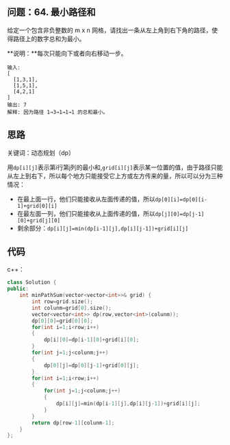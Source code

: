## 问题：64. 最小路径和

给定一个包含非负整数的 m x n 网格，请找出一条从左上角到右下角的路径，使得路径上的数字总和为最小。

**说明：**每次只能向下或者向右移动一步。

    输入:
    [
      [1,3,1],
      [1,5,1],
      [4,2,1]
    ]
    输出: 7
    解释: 因为路径 1→3→1→1→1 的总和最小。

## 思路

关键词：动态规划（dp）

用`dp[i][j]`表示第i行第j列的最小和,`grid[i][j]`表示某一位置的值，由于路径只能从左上到右下，所以每个地方只能接受它上方或左方传来的量，所以可以分为三种情况：
- 在最上面一行，他们只能接收从左面传递的值，所以`dp[0][i]=dp[0][i-1]+grid[0][i]`
- 在最左面一列，他们只能接收从上面传递的值，所以`dp[j][0]=dp[j-1][0]+grid[j][0]`
- 剩余部分：`dp[i][j]=min(dp[i-1][j],dp[i][j-1])+grid[i][j]`

## 代码

c++：

```c++
class Solution {
public:
    int minPathSum(vector<vector<int>>& grid) {
        int row=grid.size();
        int colunm=grid[0].size();
        vector<vector<int>> dp(row,vector<int>(colunm));
        dp[0][0]=grid[0][0];
        for(int i=1;i<row;i++)
        {
            dp[i][0]=dp[i-1][0]+grid[i][0];
        }
        for(int j=1;j<colunm;j++)
        {
            dp[0][j]=dp[0][j-1]+grid[0][j];
        }
        for(int i=1;i<row;i++)
        {
            for(int j=1;j<colunm;j++)
            {
                dp[i][j]=min(dp[i-1][j],dp[i][j-1])+grid[i][j];
            }
        }
        return dp[row-1][colunm-1];
    }
};
```